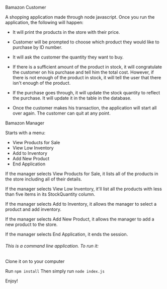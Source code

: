 Bamazon Customer

A shopping application made through node javascript. Once you run the application, the following will happen:

- It will print the products in the store with their price.

- Customer will be prompted to choose which product they would like to purchase by ID number.

- It will ask the customer the quantity they want to buy. 

- If there is a sufficient amount of the product in stock, it will congratulate the customer on his purchase and tell him the total cost. However, if there is not enough of the product in stock, it will tell the user that there isn't enough of the product.

- If the purchase goes through, it will update the stock quantity to reflect the purchase. It will update it in the table in the database.

- Once the customer makes his transaction, the application will start all over again. The customer can quit at any point.


Bamazon Manager

Starts with a menu:

- View Products for Sale
- View Low Inventory
- Add to Inventory
- Add New Product
- End Application

If the manager selects View Products for Sale, it lists all of the products in the store including all of their details.

If the manager selects View Low Inventory, it'll list all the products with less than five items in its StockQuantity column.

If the manager selects Add to Inventory, it allows the manager to select a product and add inventory.

If the manager selects Add New Product, it allows the manager to add a new product to the store.

If the manager selects End Application, it ends the session.

###### This is a command line application. To run it:

Clone it on to your computer

Run ```npm install```
Then simply run ```node index.js```

Enjoy!
